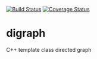 [![Build Status](https://travis-ci.org/fecjanky/digraph.svg?branch=master)](https://travis-ci.org/fecjanky/digraph) [![Coverage Status](https://coveralls.io/repos/github/fecjanky/digraph/badge.svg?branch=master)](https://coveralls.io/github/fecjanky/digraph?branch=master)  
# digraph
C++ template class directed graph 
